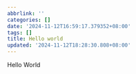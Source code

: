 ```yaml
---
abbrlink: ''
categories: []
date: '2024-11-12T16:59:17.379352+08:00'
tags: []
title: Hello world
updated: '2024-11-12T18:28:30.808+08:00'
---
```

Hello World
